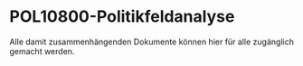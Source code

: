 # POL10800-Politikfeldanalyse
Alle damit zusammenhängenden Dokumente können hier für alle zugänglich gemacht werden. 
